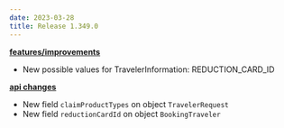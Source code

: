 ```yaml
---
date: 2023-03-28
title: Release 1.349.0
---
```


**<u>features/improvements</u>**

- New possible values for TravelerInformation: REDUCTION_CARD_ID

**<u>api changes</u>**

- New field `claimProductTypes` on object `TravelerRequest`
- New field `reductionCardId` on object `BookingTraveler`
